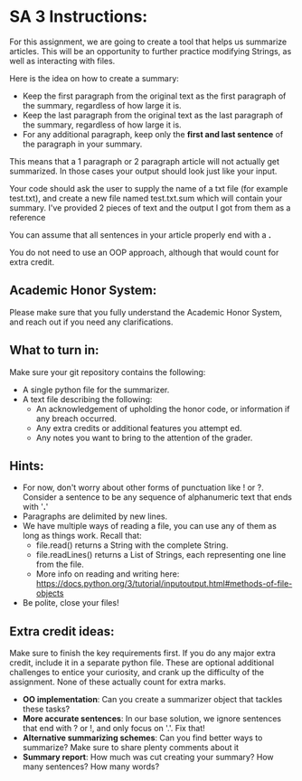 # SA 3 Instructions:

For this assignment, we are going to create a tool that helps us summarize articles. This will be an opportunity to 
further practice modifying Strings, as well as interacting with files.

Here is the idea on how to create a summary:
- Keep the first paragraph from the original text as the first paragraph of the summary, regardless of how large it is.
- Keep the last paragraph from the original text as the last paragraph of the summary, regardless of how large it is.
- For any additional paragraph, keep only the **first and last sentence** of the paragraph in your summary.

This means that a 1 paragraph or 2 paragraph article will not actually get summarized. In those cases your output should
look just like your input.

Your code should ask the user to supply the name of a txt file (for example test.txt), and create a new file named 
test.txt.sum which will contain your summary. I've provided 2 pieces of text and the output I got from them as a reference

You can assume that all sentences in your article properly end with a **.**

You do not need to use an OOP approach, although that would count for extra credit.

## Academic Honor System:
Please make sure that you fully understand the Academic Honor System, and reach out if you need any clarifications. 
## What to turn in:
Make sure your git repository contains the following:
- A single python file for the summarizer.
- A text file describing the following:
    - An acknowledgement of upholding the honor code, or information if any breach occurred.
    - Any extra credits or additional features you attempt
    ed.
    - Any notes you want to bring to the attention of the grader. 
## Hints:
- For now, don't worry about other forms of punctuation like ! or ?. Consider a sentence to be any sequence of alphanumeric
text that ends with '**.**'
- Paragraphs are delimited by new lines.
- We have multiple ways of reading a file, you can use any of them as long as things work. Recall that:
    - file.read() returns a String with the complete String.
    - file.readLines() returns a List of Strings, each representing one line from the file.
    - More info on reading and writing here: https://docs.python.org/3/tutorial/inputoutput.html#methods-of-file-objects
- Be polite, close your files!

## Extra credit ideas:
Make sure to finish the key requirements first. If you do any major extra credit, include it in a separate python file.
These are optional additional challenges to entice your curiosity, and crank up the difficulty of the assignment. 
None of these actually count for extra marks.
- **OO implementation**: Can you create a summarizer object that tackles these tasks?
- **More accurate sentences**: In our base solution, we ignore sentences that end with ? or !, and only focus on '.'.
Fix that!
- **Alternative summarizing schemes**: Can you find better ways to summarize? Make sure to share plenty comments about it
- **Summary report**: How much was cut creating your summary? How many sentences? How many words?
